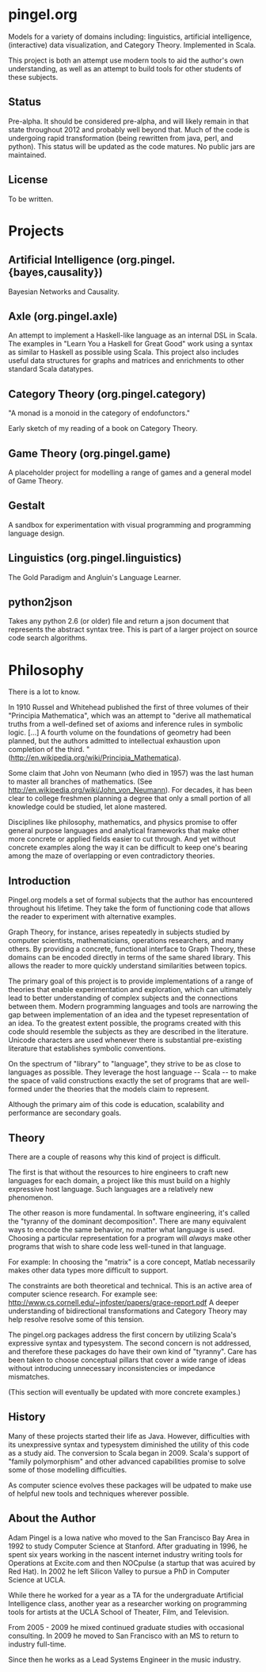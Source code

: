 
pingel.org
==========

Models for a variety of domains including: linguistics,
artificial intelligence, (interactive) data visualization, and Category Theory.
Implemented in Scala.

This project is both an attempt use modern tools to aid the author's own understanding,
as well as an attempt to build tools for other students of these subjects.

Status
------

Pre-alpha. 
It should be considered pre-alpha, and will likely remain in that state throughout 2012 and probably
well beyond that.
Much of the code is undergoing rapid transformation (being rewritten from java, perl, and python).
This status will be updated as the code matures.
No public jars are maintained.

License
-------

To be written.


Projects
========

Artificial Intelligence (org.pingel.{bayes,causality})
--------------------------------------------------------------

Bayesian Networks and Causality.


Axle (org.pingel.axle)
----------------------

An attempt to implement a Haskell-like language as an internal DSL in Scala.
The examples in "Learn You a Haskell for Great Good" work using a syntax as similar
to Haskell as possible using Scala.
This project also includes useful data structures for graphs and matrices and enrichments to
other standard Scala datatypes.


Category Theory (org.pingel.category)
--------------------------------------

"A monad is a monoid in the category of endofunctors."

Early sketch of my reading of a book on Category Theory.


Game Theory (org.pingel.game)
-----------------------------------

A placeholder project for modelling a range of games and a general model of Game Theory.


Gestalt
-------

A sandbox for experimentation with visual programming and programming language design.


Linguistics (org.pingel.linguistics)
------------------------------------

The Gold Paradigm and Angluin's Language Learner.


python2json
-----------

Takes any python 2.6 (or older) file and return a json document that represents the
abstract syntax tree.
This is part of a larger project on source code search algorithms.


Philosophy
==========

There is a lot to know.

In 1910 Russel and Whitehead published the first of three volumes of their
"Principia Mathematica",
which was an attempt to "derive all mathematical truths from a well-defined set
of axioms and inference rules in symbolic logic. [...] 
A fourth volume on the foundations of geometry had been planned, but the authors admitted to intellectual exhaustion upon completion of the third.
"
(http://en.wikipedia.org/wiki/Principia_Mathematica).

Some claim that John von Neumann (who died in 1957) was the last human to
master all branches of mathematics.
(See http://en.wikipedia.org/wiki/John_von_Neumann).
For decades, it has been clear to college freshmen planning a degree
that only a small portion of all knowledge could be studied, let alone mastered.

Disciplines like philosophy, mathematics, and physics promise
to offer general purpose languages and analytical frameworks that
make other more concrete or applied fields easier to cut through.
And yet without concrete examples along the way it can be difficult
to keep one's bearing among the maze of overlapping or even contradictory
theories.

Introduction
------------

Pingel.org models a set of formal subjects that the author has encountered
throughout his lifetime.
They take the form of functioning code that allows the reader to experiment
with alternative examples.

Graph Theory, for instance, arises repeatedly in subjects studied by 
computer scientists, mathematicians, operations researchers, and many others.
By providing a concrete, functional interface to Graph Theory, these
domains can be encoded directly in terms of the same shared library.
This allows the reader to more quickly understand similarities between
topics.

The primary goal of this project is to provide implementations of a range
of theories that enable experimentation and exploration, which can
ultimately lead to better understanding of complex subjects and the
connections between them.
Modern programming languages and tools are narrowing the gap between
implementation of an idea and the typeset representation of an idea.
To the greatest extent possible, the programs created with this 
code should resemble the subjects as they are described in the literature.
Unicode characters are used whenever there is substantial pre-existing literature
that establishes symbolic conventions.

On the spectrum of "library" to "language", they strive to be
as close to languages as possible.
They leverage the host language -- Scala -- to make the space of valid
constructions exactly the set of programs that are well-formed under the
theories that the models claim to represent.

Although the primary aim of this code is education, scalability and performance
are secondary goals.

Theory
------

There are a couple of reasons why this kind of project is difficult.

The first is that without the resources to hire engineers to craft new
languages for each domain, a project like this must build on a highly expressive
host language.
Such languages are a relatively new phenomenon.

The other reason is more fundamental.
In software engineering, it's called the "tyranny of the dominant decomposition".
There are many equivalent ways to encode the same behavior, no matter what
language is used.
Choosing a particular representation for a program will *always* make other
programs that wish to share code less well-tuned in that language.

For example: In choosing the "matrix" is a core concept, Matlab necessarily makes
other data types more difficult to support.

The constraints are both theoretical and technical.
This is an active area of computer science research.
For example see: http://www.cs.cornell.edu/~jnfoster/papers/grace-report.pdf
A deeper understanding of bidirectional transformations and Category Theory
may help resolve resolve some of this tension.

The pingel.org packages address the first concern by utilizing Scala's expressive
syntax and typesystem.
The second concern is not addressed, and therefore these packages do have
their own kind of "tyranny".
Care has been taken to choose conceptual pillars that cover a wide range of 
ideas without introducing unnecessary inconsistencies or impedance mismatches.

(This section will eventually be updated with more concrete examples.)


History
-------

Many of these projects started their life as Java.
However, difficulties with its unexpressive syntax and typesystem diminished
the utility of this code as a study aid.
The conversion to Scala began in 2009.
Scala's support of "family polymorphism" and other advanced capabilities
promise to solve some of those modelling difficulties.

As computer science evolves these packages will be udpated to make use of
helpful new tools and techniques wherever possible.


About the Author
----------------

Adam Pingel is a Iowa native who moved to the San Francisco Bay Area in 1992
to study Computer Science at Stanford.  After graduating in 1996, he spent
six years working in the nascent internet industry writing tools for Operations
at Excite.com and then NOCpulse (a startup that was acuired by Red Hat).
In 2002 he left Silicon Valley to pursue a PhD in Computer Science at UCLA.

While there he worked for a year as a TA for the undergraduate Artificial
Intelligence class, another year as a researcher working on programming tools
for artists at the UCLA School of Theater, Film, and Television.

From 2005 - 2009 he mixed continued graduate studies with occasional 
consulting.
In 2009 he moved to San Francisco with an MS to return to industry full-time.

Since then he works as a Lead Systems Engineer in the music industry.
